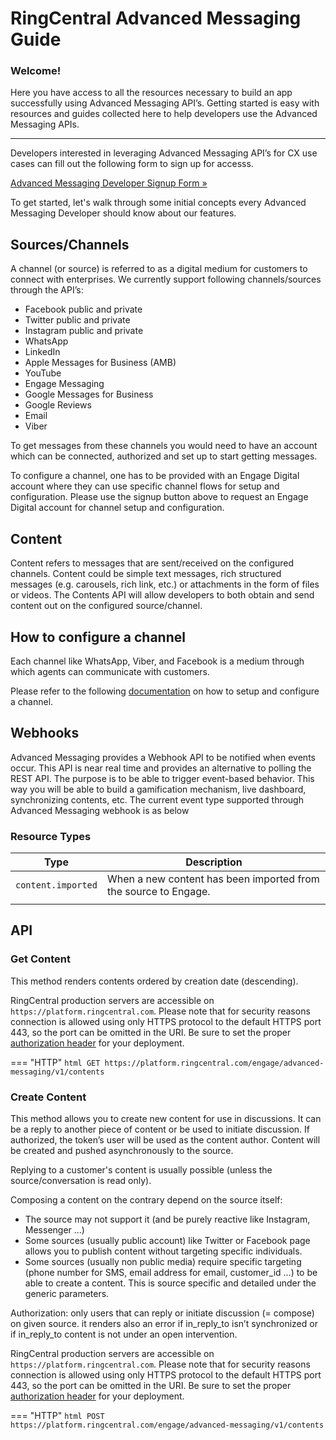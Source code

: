 # RingCentral Advanced Messaging Guide

<div class="jumbotron pt-1">
  <h3 class="display-5">Welcome!</h3>
  <p class="lead">Here you have access to all the resources necessary to build an app successfully using Advanced Messaging API’s. Getting started is easy with resources and guides collected here to help developers use the Advanced Messaging APIs.</p>
  <!--<hr class="my-4">
  <p>The following Quick Start Guides have been created to assist developers in getting started in each of our major APIs:</p>
  <ul>
    <li><a href="./interactions/quick-start/">List Threads</a> using our <strong>Interaction API</strong>.</li> 
    <li><a href="./routing/quick-start/">List Agent Tasks</a> using our <strong>Routing API</strong>.</li> 
  </ul>
  -->
  <!--<p>Not a programmer? <a href="./basics/explorer/">Try out the API with no programming</a>.</p>-->
  <hr class="my-4">
  <p>Developers interested in leveraging Advanced Messaging API’s for CX use cases can fill out the following form to sign up for accesss.</p>

  <p><a class="btn btn-primary" href="https://docs.google.com/forms/d/e/1FAIpQLSdj2nC4VA2ppfdYJA4-BNAsgnElrU2eiNdhXeieZmvERpjPXA/viewform">Advanced Messaging Developer Signup Form &raquo;</a></p>
</div>

To get started, let's walk through some initial concepts every Advanced Messaging Developer should know about our features.

## Sources/Channels

A channel (or source) is referred to as a digital medium for customers to connect with enterprises. We currently support following channels/sources through the API’s:

* Facebook public and private
* Twitter public and private
* Instagram public and private
* WhatsApp
* LinkedIn
* Apple Messages for Business (AMB)
* YouTube
* Engage Messaging
* Google Messages for Business
* Google Reviews
* Email
* Viber

To get messages from these channels you would need to have an account which can be connected, authorized and set up to start getting messages.

To configure a channel, one has to be provided with an Engage Digital account where they can use specific channel flows for setup and configuration.  Please use the signup button above to request an Engage Digital account for channel setup and configuration.

## Content

Content refers to messages that are sent/received on the configured channels. Content could be simple text messages, rich structured messages (e.g. carousels, rich link, etc.) or attachments in the form of files or videos. The Contents API will allow developers to both obtain and send content out on the configured source/channel.

## How to configure a channel

Each channel like WhatsApp, Viber, and Facebook is a medium through which agents can communicate with customers.

Please refer to the following [documentation](https://support.ringcentral.com/engagedigital/admin/configure-entry-points.html) on how to setup and configure a channel.

## Webhooks

Advanced Messaging provides a Webhook API to be notified when events occur. This API is near real time and provides an alternative to polling the REST API. The purpose is to be able to trigger event-based behavior. This way you will be able to build a gamification mechanism, live dashboard, synchronizing contents, etc. The current event type supported through Advanced Messaging webhook is as below

### Resource Types

|Type|Description|
|-|-|
|`content.imported`|When a new content has been imported from the source to Engage.|
|||

## API

### Get Content

This method renders contents ordered by creation date (descending).

RingCentral production servers are accessible on `https://platform.ringcentral.com`. Please note that for security reasons connection is allowed using only HTTPS protocol to the default HTTPS port 443, so the port can be omitted in the URI.
Be sure to set the proper [authorization header](https://developers.ringcentral.com/guide/authentication/auth-code-flow#step-4-make-your-api-calls) for your deployment.

=== "HTTP"
    ```html
    GET https://platform.ringcentral.com/engage/advanced-messaging/v1/contents
    ```

### Create Content

This method allows you to create new content for use in discussions. It can be a reply to another piece of content or be used to initiate discussion. If authorized, the token’s user will be used as the content author. Content will be created and pushed asynchronously to the source.

Replying to a customer's content is usually possible (unless the source/conversation is read only).

Composing a content on the contrary depend on the source itself:

* The source may not support it (and be purely reactive like Instagram, Messenger ...)
* Some sources (usually public account) like Twitter or Facebook page allows you to publish content without targeting specific individuals.
* Some sources (usually non public media) require specific targeting (phone number for SMS, email address for email, customer_id ...) to be able to create a content. This is source specific and detailed under the generic parameters.

Authorization​: only users that can reply or initiate discussion (= compose) on given source. it renders also an error if in_reply_to isn’t synchronized or if in_reply_to content is not under an ​open intervention.

RingCentral production servers are accessible on `https://platform.ringcentral.com`. Please note that for security reasons connection is allowed using only HTTPS protocol to the default HTTPS port 443, so the port can be omitted in the URI.
Be sure to set the proper [authorization header](https://developers.ringcentral.com/guide/authentication/auth-code-flow#step-4-make-your-api-calls) for your deployment.

=== "HTTP"
    ```html
    POST https://platform.ringcentral.com/engage/advanced-messaging/v1/contents
    ```